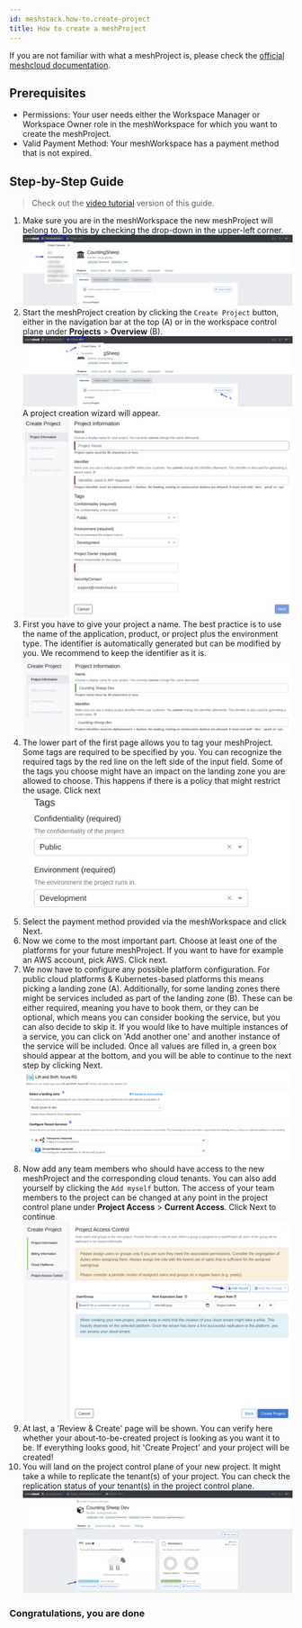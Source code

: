 ```yaml
---
id: meshstack.how-to.create-project
title: How to create a meshProject
---
```


If you are not familiar with what a meshProject is, please check the [official meshcloud documentation](meshcloud.project).

## Prerequisites

- Permissions: Your user needs either the Workspace Manager or Workspace Owner role in the meshWorkspace for which you want to create the meshProject.
- Valid Payment Method: Your meshWorkspace has a payment method that is not expired.

## Step-by-Step Guide

> Check out the [video tutorial](https://www.youtube.com/watch?v=NYQa-WVtfDM) version of this guide.

 1. Make sure you are in the meshWorkspace the new meshProject will belong to. Do this by checking the drop-down in the upper-left corner.
    ![Select meshWorkspace in the upper left corner](assets/project-creation/choose-workspace.png "Pick meshWorkspace")
 2. Start the meshProject creation by clicking the `Create Project` button, either in the navigation bar at the top (A) or
    in the workspace control plane under **Projects** > **Overview** (B).
    ![Start meshProject Creation](assets/project-creation/start-project-creation.png "Start Project Creation")
    A project creation wizard will appear.
    ![Project Creation Wizard](assets/project-creation/open-project-wizard.png "Project Creation Wizard")
 3. First you have to give your project a name. The best practice is to use the name of the application, product,
    or project plus the environment type. The identifier is automatically generated but can be modified by you.
    We recommend to keep the identifier as it is.
    ![General Information](assets/project-creation/choose-project-name.png "Naming")
 4. The lower part of the first page allows you to tag your meshProject. Some tags are required to be specified by you. You can recognize the required tags by the red line on the left side of the input field. Some of the tags you choose might have an impact on the landing zone you are allowed to choose. This happens if there is a policy that might restrict the usage. Click next![Tags](assets/project-creation/choose-tags.png "Tags")
 5. Select the payment method provided via the meshWorkspace and click Next.
 6. Now we come to the most important part. Choose at least one of the platforms for your future meshProject.
    If you want to have for example an AWS account, pick AWS. Click next.
 7. We now have to configure any possible platform configuration. For public cloud platforms & Kubernetes-based platforms
    this means picking a landing zone (A).
    Additionally, for some landing zones there might be services included as part of the landing zone (B). These can be
    either required, meaning you have to book them, or they can be optional, which means you can consider booking the
    service, but you can also decide to skip it. If you would like to have multiple instances of a service, you can
    click on 'Add another one' and another instance of the service will be included.
    Once all values are filled in, a green box should appear at the bottom,
    and you will be able to continue to the next step by clicking Next.
    ![Landing Zone & Services](assets/project-creation/choose-lz-and-services.png "Landing Zone & Services")
 8. Now add any team members who should have access to the new meshProject and the corresponding cloud tenants.
    You can also add yourself by clicking the `Add myself` button. The access of your team members to the project can be
    changed at any point in the project control plane under **Project Access** > **Current Access**. Click Next to continue
    ![Add Users and Groups](assets/project-creation/add-yourself.png "Add Users and Groups")
 9. At last, a 'Review & Create' page will be shown. You can verify here whether your about-to-be-created project is
    looking as you want it to be. If everything looks good, hit 'Create Project' and your project will be created!
10. You will land on the project control plane of your new project. It might take a while to replicate the tenant(s) of
    your project. You can check the replication status of your tenant(s) in the project control plane.
    ![Check Replication Status](assets/project-creation/replication-status.png "Check Replication Status")

### Congratulations, you are done
